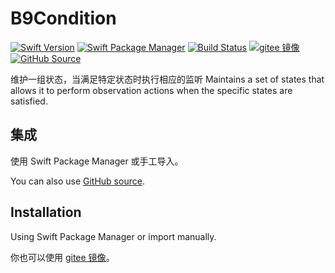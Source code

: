# B9Condition

[![Swift Version](https://img.shields.io/badge/Swift-5+-F05138.svg?style=flat-square)](https://swift.org)
[![Swift Package Manager](https://img.shields.io/badge/spm-compatible-F05138.svg?style=flat-square)](https://swift.org/package-manager)
[![Build Status](https://img.shields.io/github/workflow/status/b9swift/Condition/Swift?style=flat-square&colorA=555555&colorB=F05138)](https://github.com/b9swift/Condition/actions)
[![gitee 镜像](https://img.shields.io/badge/%E9%95%9C%E5%83%8F-gitee-C61E22.svg?style=flat-square)](https://gitee.com/b9swift/Condition)
[![GitHub Source](https://img.shields.io/badge/Source-GitHub-24292F.svg?style=flat-square)](https://github.com/b9swift/Condition)

维护一组状态，当满足特定状态时执行相应的监听
Maintains a set of states that allows it to perform observation actions when the specific states are satisfied.

## 集成

使用 Swift Package Manager 或手工导入。

You can also use [GitHub source](https://github.com/b9swift/Condition).

## Installation

Using Swift Package Manager or import manually.

你也可以使用 [gitee 镜像](https://gitee.com/b9swift/Condition)。
